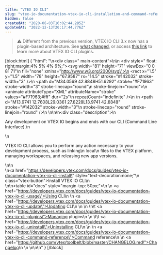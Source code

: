 ```yaml
---
title: "VTEX IO CLI"
slug: "vtex-io-documentation-vtex-io-cli-installation-and-command-reference"
hidden: false
createdAt: "2020-06-03T16:02:44.285Z"
updatedAt: "2022-12-13T20:17:44.776Z"
---
```


> ⚠️ Different from the previous version, VTEX IO CLI 3.x now has a plugin-based architecture. See [what changed](https://developers.vtex.com/updates/release-notes/new-version-of-vtex-io-cli-released), or access [this link](https://developers.vtex.com/docs/guides/vtex-io-documentation-vtex-io-cli-plugins) to learn more about VTEX IO CLI plugins.

[block:html]
{
  "html": "<style>\n    .description p {\n        font-size: 16px;\n        text-align: justify;\n    }\n\n    #docs,\n    #docs tr,\n    #docs td,\n    #docs a {\n        padding-left: 0;\n        border: 0;\n        border-top: 0;\n        outline: 0;\n        background-color: transparent !important;\n        text-decoration: none;\n    }\n\n    #docs a:hover {\n        text-decoration: underline;\n    }\n\n    .vtex-button{\n        background-color: #f71963;\n        color: #fff!important;\n        padding: 1rem 1.5rem;\n        border-radius: 6px;\n        font-style: normal;\n        font-size: .875rem;\n        line-height: 125%;\n        text-align: center;\n        letter-spacing: .5px;\n        font-weight: 400;\n    }\n    .vtex-button:hover{\n        background-color: rgb(217,22,87);\n    }\n</style>\n<div class=\" main-content\">\n\n                <div style=\" float: right;margin:4% 5% 4% 6%;\"><svg width=\"81\" height=\"71\" viewBox=\"0 0 81 71\"\n fill=\"none\" xmlns=\"http://www.w3.org/2000/svg\">\n                        <rect x=\"1.5\" y=\"1.5\" width=\"78\" height=\"67.9587\" rx=\"14.5\" stroke=\"#142032\" stroke-width=\"3\" />\n                        <path d=\"M34.0569 42.8848H51.6292\" stroke=\"#F71963\" stroke-width=\"3\" stroke-linecap=\"round\"\n                            stroke-linejoin=\"round\">\n                            <animate attributeType=\"XML\" attributeName=\"stroke\" values=\"#F71963;#fff\" dur=\"2s\"\n                                repeatCount=\"indefinite\" />\n                        </path>\n                        <path d=\"M13.9741 12.7608L29.0361 27.8228L13.9741 42.8848\" stroke=\"#142032\" stroke-width=\"3\"\n                            stroke-linecap=\"round\" stroke-linejoin=\"round\" />\n                    </svg>\n</div>\n\n<div class=\"description\">\n    <p>Any development on VTEX IO begins and ends with our CLI (Command Line Interface).\n    </p>\n    <p>VTEX IO CLI allows you to perform any action necessary to your development process, such as linking\n        local\n        files to the VTEX platform, managing workspaces, and releasing new app versions.</p>\n</div>\n<br>\n<a href=\"https://developers.vtex.com/docs/guides/vtex-io-documentation-vtex-io-cli-install\" style=\"text-decoration:none;\"\n    class=\"vtex-button\">Install VTEX IO CLI</a>\n<br>\n\n<table id=\"docs\" style=\"margin-top: 50px;\">\n    <tr>\n        <td><a href=\"https://developers.vtex.com/docs/guides/vtex-io-documentation-vtex-io-cli-usage\">Using CLI</a></td>\n        \n        <td><a href=\"https://developers.vtex.com/docs/guides/vtex-io-documentation-vtex-io-cli-update\">Updating CLI</a></td>\n \n    </tr>\n    <tr>\n\t      <td><a href=\"https://developers.vtex.com/docs/guides/vtex-io-documentation-vtex-io-cli-plugins\">Managing plugins</a></td>\n  \n    \t\t <td><a href=\"https://developers.vtex.com/docs/guides/vtex-io-documentation-vtex-io-cli-uninstall\">Uninstalling CLI</a></td>\n    </tr>\n    <tr>\n        <td><a href=\"https://developers.vtex.com/docs/guides/vtex-io-documentation-vtex-io-cli-command-reference\">Command reference</a></td>\n      \n        <td><a href=\"https://github.com/vtex/toolbelt/blob/master/CHANGELOG.md\">Changelog</a></td>\n       \n    </tr>\n</table>\n\n</div>"
}
[/block]
